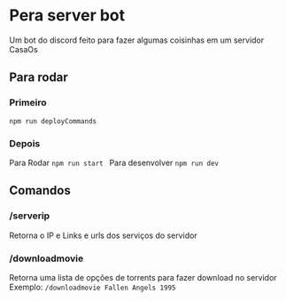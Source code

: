 # Pera server bot

Um bot do discord feito para fazer algumas coisinhas em um servidor CasaOs

## Para rodar
### Primeiro
``
npm run deployCommands
``

### Depois
Para Rodar
``
npm run start 
``
Para desenvolver
``
npm run dev
``

## Comandos

### /serverip
Retorna o IP e Links e urls dos serviços do servidor

### /downloadmovie
Retorna uma lista de opções de torrents para fazer download no servidor
Exemplo:
``
/downloadmovie Fallen Angels 1995
``